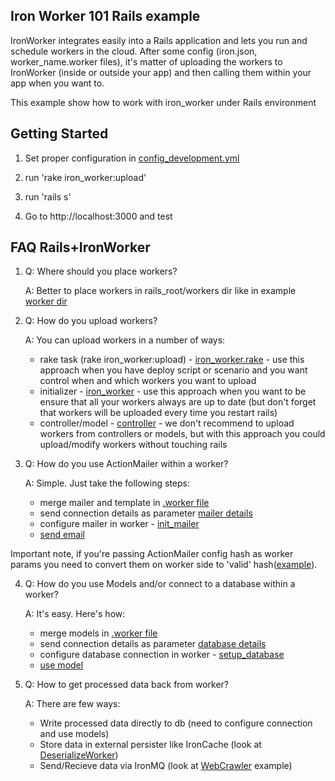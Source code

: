 ## Iron Worker 101 Rails example
IronWorker integrates easily into a Rails application and lets you run and schedule workers in the cloud. After some config (iron.json, worker_name.worker files), it's matter of uploading the workers to IronWorker (inside or outside your app) and then calling them within your app when you want to.

This example show how to work with iron_worker under Rails environment

## Getting Started

1. Set proper configuration in [config_development.yml](https://github.com/iron-io/iron_worker_rails_example/blob/master/config_development.yml)

2. run 'rake iron_worker:upload'

3. run 'rails s'

4. Go to http://localhost:3000 and test

## FAQ Rails+IronWorker
1.  Q: Where should you place workers?

    A: Better to place workers in rails_root/workers dir like in example [worker dir](https://github.com/iron-io/iron_worker_rails_example/tree/master/workers)

2.  Q: How do you upload workers?

    A: You can upload workers in a number of ways:
    *    rake task (rake iron_worker:upload) - [iron_worker.rake](https://github.com/iron-io/iron_worker_rails_example/blob/master/lib/tasks/iron_worker.rake) - use this approach when you have deploy script or scenario and you want control when and which workers you want to upload
    *    initializer - [iron_worker](https://github.com/iron-io/iron_worker_rails_example/blob/master/config/initializers/iron_worker.rb#L4) - use this approach when you want to be ensure that all your workers always are up to date (but don't forget that workers will be uploaded every time you restart rails)
    *    controller/model - [controller](https://github.com/iron-io/iron_worker_rails_example/blob/master/app/controllers/codes_controller.rb#L8) - we don't recommend to upload workers from controllers or models, but with this approach you could upload/modify workers without touching rails

3.  Q: How do you use ActionMailer within a worker?

    A: Simple. Just take the following steps:
    *    merge mailer and template in [.worker file](https://github.com/iron-io/iron_worker_rails_example/blob/master/workers/simple_mailer_worker.worker)
    *    send connection details as parameter [mailer details](https://github.com/iron-io/iron_worker_rails_example/blob/master/app/controllers/custom_examples_controller.rb#L6)
    *    configure mailer in worker - [init_mailer](https://github.com/iron-io/iron_worker_rails_example/blob/master/workers/simple_mailer_worker.rb#L7)
    *    [send email](https://github.com/iron-io/iron_worker_rails_example/blob/master/workers/simple_mailer_worker.rb#L29)

 Important note, if you're passing ActionMailer config hash as worker params you need to convert them on worker side to 'valid' hash([example](https://github.com/iron-io/iron_worker_rails_example/blob/master/workers/simple_mailer_worker.rb#L9)).

4.  Q: How do you use Models and/or connect to a database within a worker?

    A: It's easy. Here's how:
    *    merge models in [.worker file](https://github.com/iron-io/iron_worker_rails_example/blob/master/workers/simple_mailer_worker.worker)
    *    send connection details as parameter [database details](https://github.com/iron-io/iron_worker_rails_example/blob/master/app/controllers/custom_examples_controller.rb#L6)
    *    configure database connection in worker - [setup_database](https://github.com/iron-io/iron_worker_rails_example/blob/master/workers/simple_mailer_worker.rb#L16)
    *    [use model](https://github.com/iron-io/iron_worker_rails_example/blob/master/workers/simple_mailer_worker.rb#L29)

5.  Q: How to get processed data back from worker?

    A: There are few ways:
    *    Write processed data directly to db (need to configure connection and use models)
    *    Store data in external persister like IronCache (look at [DeserializeWorker](https://github.com/iron-io/iron_worker_rails_example/blob/master/workers/deserialize_worker.rb))
    *    Send/Recieve data via IronMQ (look at [WebCrawler](https://github.com/iron-io/iron_worker_examples/tree/master/ruby_ng/web_crawler_nokogiri) example)
